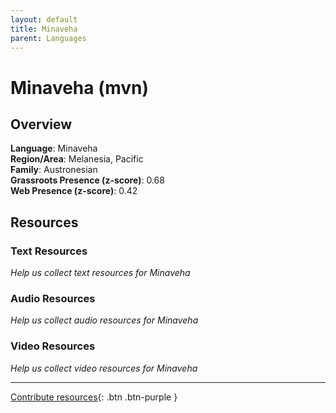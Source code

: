 ```yaml
---
layout: default
title: Minaveha
parent: Languages
---
```


# Minaveha (mvn)

## Overview

**Language**: Minaveha  
**Region/Area**: Melanesia, Pacific  
**Family**: Austronesian  
**Grassroots Presence (z-score)**: 0.68  
**Web Presence (z-score)**: 0.42  

## Resources

### Text Resources
*Help us collect text resources for Minaveha*

### Audio Resources
*Help us collect audio resources for Minaveha*

### Video Resources
*Help us collect video resources for Minaveha*

---

[Contribute resources](https://forms.office.com/e/1SfLJx3u1r){: .btn .btn-purple }
